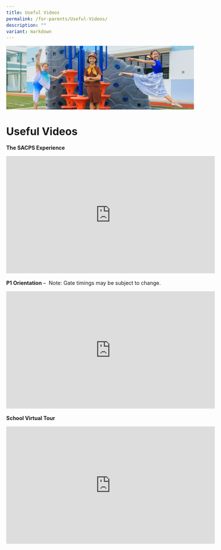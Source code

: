 ```yaml
---
title: Useful Videos
permalink: /for-parents/Useful-Videos/
description: ""
variant: markdown
---
```

![](/images/Banners/banner_forparents__1_.jpg)


Useful Videos
=============


<b>The SACPS Experience</b>

<iframe width="560" height="315" src="https://www.youtube.com/embed/gEPiOrpydqo" title="YouTube video player" frameborder="0" allow="accelerometer; autoplay; clipboard-write; encrypted-media; gyroscope; picture-in-picture" allowfullscreen=""></iframe>


<b>P1 Orientation</b>&nbsp;–&nbsp; Note: Gate timings may be subject to change.

<iframe width="560" height="315" src="https://www.youtube.com/embed/eTi8DUUDYAo" title="YouTube video player" frameborder="0" allow="accelerometer; autoplay; clipboard-write; encrypted-media; gyroscope; picture-in-picture" allowfullscreen=""></iframe>

<b>School Virtual Tour</b>

<iframe width="560" height="315" src="https://www.youtube.com/embed/UOqOA-NspJE" title="YouTube video player" frameborder="0" allow="accelerometer; autoplay; clipboard-write; encrypted-media; gyroscope; picture-in-picture" allowfullscreen=""></iframe>